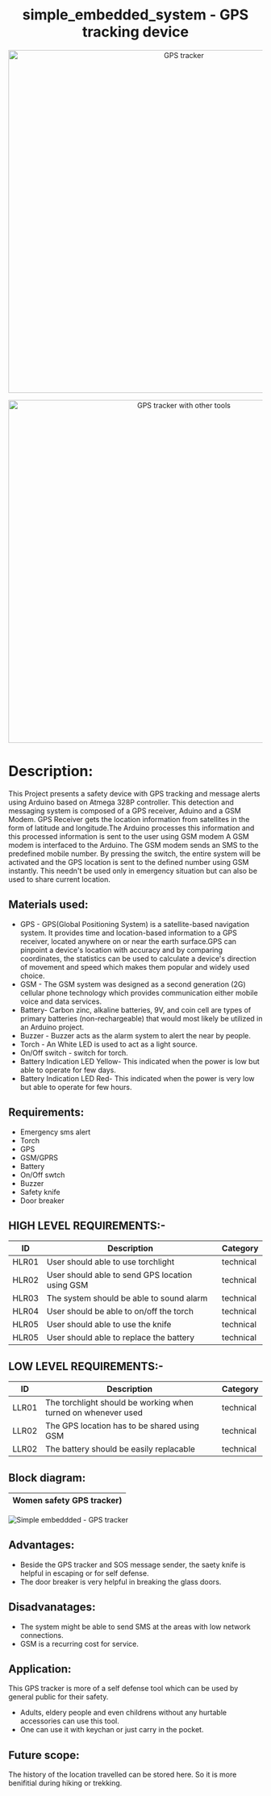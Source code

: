 <h1 align="center">simple_embedded_system - GPS tracking device </h1>
<p align="center">
  <img width="680" src="https://user-images.githubusercontent.com/98869524/154801859-f97d02cb-d714-40c8-ba47-59d4121c7422.png" alt="GPS tracker">
</p>

<p align="center">
  <img width="680" src="https://user-images.githubusercontent.com/98869524/154886417-6cf39f54-352a-4c43-805f-c787881b6bcc.jpg" alt="GPS tracker with other tools">
</p>

# Description:
This Project presents a safety device with GPS tracking and message alerts using Arduino based on Atmega 328P controller. This detection and messaging system is composed of a GPS receiver, Aduino and a GSM Modem. GPS Receiver gets the location information from satellites in the form of latitude and longitude.The Arduino processes this information and this processed information is sent to the user using GSM modem A GSM modem is interfaced to the Arduino. The GSM modem sends an SMS to the predefined mobile number. By pressing the switch, the entire system will be activated and the GPS location is sent to the defined number using GSM instantly.
This needn't be used only in emergency situation but can also be used to share current location. 

## Materials used:
* GPS - GPS(Global Positioning System) is a satellite-based navigation system. It provides time and location-based information to a GPS receiver, located anywhere on or near the earth surface.GPS can pinpoint a device's location with accuracy and by comparing coordinates, the statistics can be used to calculate a device's direction of movement and speed which makes them popular and widely used choice.
* GSM - The GSM system was designed as a second generation (2G) cellular phone technology which provides communication either mobile voice and data services.
* Battery- Carbon zinc, alkaline batteries, 9V, and coin cell are types of primary batteries (non-rechargeable) that would most likely be utilized in an Arduino project.
* Buzzer - Buzzer acts as the alarm system to alert the near by people.
* Torch - An White LED is used to act as a light source. 
* On/Off switch - switch for torch.
* Battery Indication LED Yellow- This indicated when the power is low but able to operate for few days.
* Battery Indication LED Red- This indicated when the power is very low but able to operate for few hours.

## Requirements:
* Emergency sms alert
* Torch
* GPS 
* GSM/GPRS 
* Battery
* On/Off swtch
* Buzzer
* Safety knife 
* Door breaker 
 
## HIGH LEVEL REQUIREMENTS:-
| ID | Description | Category | 
| ----- | ----- | ------- | 
|HLR01|User should able to use torchlight |technical|  
|HLR02|User should able to send GPS location using GSM|technical|
|HLR03|The system should be able to sound alarm |technical|
|HLR04|User should be able to on/off the torch|technical|   
|HLR05|User should able to use the knife |technical|
|HLR05|User should able to replace the battery |technical|


## LOW LEVEL REQUIREMENTS:-
| ID | Description | Category | 
| ----- | ----- | ------- |
|LLR01|The torchlight should be working when turned on whenever used |technical|  
|LLR02|The GPS location has to be shared using GSM |technical|
|LLR02|The battery should be easily replacable |technical|


## Block diagram:
|Women safety  GPS tracker)|
|:--:|
![Simple embeddded - GPS tracker](https://user-images.githubusercontent.com/98869524/154610636-a0895ac0-849c-41c9-abd8-79eecdea5810.jpg)

## Advantages: 
* Beside the GPS tracker and SOS message sender, the saety knife is helpful in escaping or for self defense.
* The door breaker is very helpful in breaking the glass doors.

## Disadvanatages:
* The system might be able to send SMS at the areas with low network connections.
*  GSM is a recurring cost for service. 

## Application:
This GPS tracker is more of a self defense tool which can be used by general public for their safety.
* Adults, eldery people and even childrens without any hurtable accessories can use this tool.
* One can use it with keychan or just carry in the pocket. 

## Future scope:
The history of the location travelled can be stored here. So it is more benifitial during hiking or trekking.
